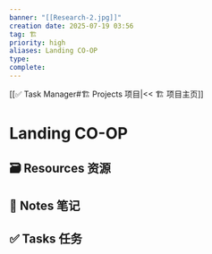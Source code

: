 ```yaml
---
banner: "[[Research-2.jpg]]"
creation date: 2025-07-19 03:56
tag: 🏗️
priority: high
aliases: Landing CO-OP
type: 
complete:
---
```

[[✅ Task Manager#🏗️ Projects 项目|<< 🏗️ 项目主页]]
# Landing CO-OP

## 🗃️ Resources 资源


## 📒 Notes 笔记


## ✅  Tasks 任务




